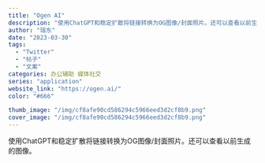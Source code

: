 ```yaml
---
title: "Ogen AI"
description: "使用ChatGPT和稳定扩散将链接转换为OG图像/封面照片。还可以查看以前生成的图像。"
author: "瑞东"
date: "2023-03-30"
tags:
  - "Twitter"
  - "帖子"
  - "文案"
categories: 办公辅助 媒体社交
series: "application"
website_link: "https://ogen.ai/"
color: "#666"

thumb_image: "/img/cf8afe90cd586294c5966eed3d2cf8b9.png"
cover_image: "/img/cf8afe90cd586294c5966eed3d2cf8b9.png"
---
```


使用ChatGPT和稳定扩散将链接转换为OG图像/封面照片。还可以查看以前生成的图像。